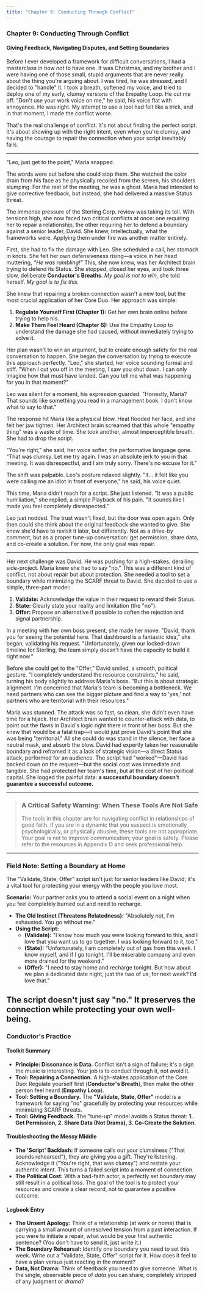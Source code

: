 ```yaml
---
title: "Chapter 9: Conducting Through Conflict"
---
```

### **Chapter 9: Conducting Through Conflict**
#### Giving Feedback, Navigating Disputes, and Setting Boundaries

Before I ever developed a framework for difficult conversations, I had a masterclass in how *not* to have one. It was Christmas, and my brother and I were having one of those small, stupid arguments that are never really about the thing you're arguing about. I was tired, he was stressed, and I decided to "handle" it. I took a breath, softened my voice, and tried to deploy one of my early, clumsy versions of the Empathy Loop. He cut me off. "Don't use your work voice on me," he said, his voice flat with annoyance. He was right. My attempt to use a tool had felt like a trick, and in that moment, I made the conflict worse.

That's the real challenge of conflict. It's not about finding the perfect script. It's about showing up with the right intent, even when you're clumsy, and having the courage to repair the connection when your script inevitably fails.

---

"Leo, just get to the point," Maria snapped.

The words were out before she could stop them. She watched the color drain from his face as he physically recoiled from the screen, his shoulders slumping. For the rest of the meeting, he was a ghost. Maria had intended to give corrective feedback, but instead, she had delivered a massive Status threat.

The immense pressure of the Sterling Corp. review was taking its toll. With tensions high, she now faced two critical conflicts at once: one requiring her to repair a relationship, the other requiring her to defend a boundary against a senior leader, David. She knew, intellectually, what the frameworks were. Applying them under fire was another matter entirely.

First, she had to fix the damage with Leo. She scheduled a call, her stomach in knots. She felt her own defensiveness rising—a voice in her head muttering, *“He was rambling!”* This, she now knew, was her Architect brain trying to defend its Status. She stopped, closed her eyes, and took three slow, deliberate **Conductor's Breaths**. *My goal is not to win,* she told herself. *My goal is to fix this.*

She knew that repairing a broken connection wasn't a new tool, but the most crucial application of her Core Duo. Her approach was simple:
1.  **Regulate Yourself First (Chapter 1):** Get her own brain online before trying to help his.
2.  **Make Them Feel Heard (Chapter 6):** Use the Empathy Loop to understand the damage she had caused, without immediately trying to solve it.

Her plan wasn't to win an argument, but to create enough safety for the real conversation to happen. She began the conversation by trying to execute this approach perfectly.
"Leo," she started, her voice sounding formal and stiff. "When I cut you off in the meeting, I saw you shut down. I can only imagine how that must have landed. Can you tell me what was happening for you in that moment?"

Leo was silent for a moment, his expression guarded. "Honestly, Maria? That sounds like something you read in a management book. I don't know what to say to that."

The response hit Maria like a physical blow. Heat flooded her face, and she felt her jaw tighten. Her Architect brain screamed that this whole "empathy thing" was a waste of time. She took another, almost imperceptible breath. She had to drop the script.

"You're right," she said, her voice softer, the performative language gone. "That was clumsy. Let me try again. I was an absolute jerk to you in that meeting. It was disrespectful, and I am truly sorry. There's no excuse for it."

The shift was palpable. Leo's posture relaxed slightly. "It... it felt like you were calling me an idiot in front of everyone," he said, his voice quiet.

This time, Maria didn't reach for a script. She just listened. "It was a public humiliation," she replied, a simple Playback of his pain. "It sounds like I made you feel completely disrespected."

Leo just nodded. The trust wasn't fixed, but the door was open again. Only then could she think about the original feedback she wanted to give. She knew she'd have to revisit it later, but differently. Not as a drive-by comment, but as a proper tune-up conversation: get permission, share data, and co-create a solution. For now, the only goal was repair.

---
Her next challenge was David. He was pushing for a high-stakes, derailing side-project. Maria knew she had to say "no." This was a different kind of conflict, not about repair but about protection. She needed a tool to set a boundary while minimizing the SCARF threat to David. She decided to use a simple, three-part model:
1.  **Validate:** Acknowledge the value in their request to reward their Status.
2.  **State:** Clearly state your reality and limitation (the "no").
3.  **Offer:** Propose an alternative if possible to soften the rejection and signal partnership.

In a meeting with her own boss present, she made her move. "David, thank you for seeing the potential here. That dashboard is a fantastic idea," she began, validating his request. "Unfortunately, given our locked-down timeline for Sterling, the team simply doesn't have the capacity to build it right now."

Before she could get to the "Offer," David smiled, a smooth, political gesture. "I completely understand the resource constraints," he said, turning his body slightly to address Maria's boss. "But this is about strategic alignment. I'm concerned that Maria's team is becoming a bottleneck. We need partners who can see the bigger picture and find a way to 'yes,' not partners who are territorial with their resources."

Maria was stunned. The attack was so fast, so clean, she didn't even have time for a hijack. Her Architect brain wanted to counter-attack with data, to point out the flaws in David's logic right there in front of her boss. But she knew that would be a fatal trap—it would just prove David's point that she was being "territorial." All she could do was stand in the silence, her face a neutral mask, and absorb the blow. David had expertly taken her reasonable boundary and reframed it as a lack of strategic vision—a direct Status attack, performed for an audience. The script had "worked"—David had backed down on the request—but the social cost was immediate and tangible. She had protected her team's time, but at the cost of her political capital. She logged the painful data: **a successful boundary doesn't guarantee a successful outcome.**

---

> ### **A Critical Safety Warning: When These Tools Are Not Safe**
> The tools in this chapter are for navigating conflict in relationships of good faith. If you are in a dynamic that you suspect is emotionally, psychologically, or physically abusive, these tools are not appropriate. Your goal is not to improve communication; your goal is safety. Please refer to the resources in Appendix D and seek professional help.

---
### **Field Note: Setting a Boundary at Home**

The "Validate, State, Offer" script isn't just for senior leaders like David; it's a vital tool for protecting your energy with the people you love most.

**Scenario:** Your partner asks you to attend a social event on a night when you feel completely burned out and need to recharge.

*   **The Old Instinct (Threatens Relatedness):** "Absolutely not, I'm exhausted. You go without me."
*   **Using the Script:**
    *   **(Validate):** "I know how much you were looking forward to this, and I love that you want us to go together. I was looking forward to it, too."
    *   **(State):** "Unfortunately, I am completely out of gas from this week. I know myself, and if I go tonight, I'll be miserable company and even more drained for the weekend."
    *   **(Offer):** "I need to stay home and recharge tonight. But how about we plan a dedicated date night, just the two of us, for next week? I'd love that."

The script doesn't just say "no." It preserves the connection while protecting your own well-being.
---
### **Conductor's Practice**

#### **Toolkit Summary**
*   **Principle: Dissonance is Data.** Conflict isn't a sign of failure; it's a sign the music is interesting. Your job is to conduct through it, not avoid it.
*   **Tool: Repairing a Connection.** A high-stakes application of the Core Duo: Regulate yourself first (**Conductor's Breath**), then make the other person feel heard (**Empathy Loop**).
*   **Tool: Setting a Boundary.** The **"Validate, State, Offer"** model is a framework for saying "no" gracefully by protecting your resources while minimizing SCARF threats.
*   **Tool: Giving Feedback.** The "tune-up" model avoids a Status threat: **1. Get Permission, 2. Share Data (Not Drama), 3. Co-Create the Solution.**

#### **Troubleshooting the Messy Middle**
*   **The 'Script' Backlash:** If someone calls out your clumsiness ("That sounds rehearsed"), they are giving you a gift. They're listening. Acknowledge it ("You're right, that was clumsy") and restate your authentic intent. This turns a failed script into a moment of connection.
*   **The Political Cost:** With a bad-faith actor, a perfectly set boundary may still result in a political loss. The goal of the tool is to protect your resources and create a clear record, not to guarantee a positive outcome.

#### **Logbook Entry**
*   **The Unsent Apology:** Think of a relationship (at work or home) that is carrying a small amount of unresolved tension from a past interaction. If you were to initiate a repair, what would be your first authentic sentence? (You don't have to send it, just write it.)
*   **The Boundary Rehearsal:** Identify one boundary you need to set this week. Write out a "Validate, State, Offer" script for it. How does it feel to have a plan versus just reacting in the moment?
*   **Data, Not Drama:** Think of feedback you need to give someone. What is the single, observable piece of *data* you can share, completely stripped of any judgment or *drama*?
      